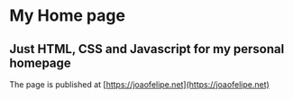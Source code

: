 # My Home page 
## Just HTML, CSS and Javascript for my personal homepage 

The page is published at [https://joaofelipe.net](https://joaofelipe.net)
